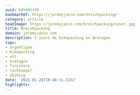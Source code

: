 ```yaml
---
uuid: 645601339
bookmarkOf: https://jeremyjanin.com/breizhpacking/
category: article
headImage: https://jeremyjanin.com/breizhpacking/cover.jpg
title: Breizhpacking
domain: jeremyjanin.com
description: 3 jours de bikepacking en Bretagne
tags:
- argentique
- bikepacking
- vtt
- bretagne
- finistere
- rockhopper
- xbiking
date: '2023-01-26T19:48:31.515Z'
highlights:
---
```



